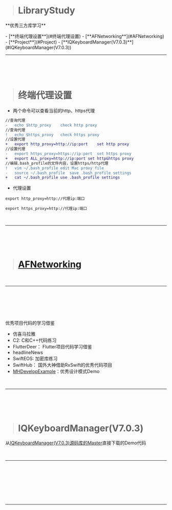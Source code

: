 > <h1 id=''>LibraryStudy</h1>
<p>**优秀三方库学习**</p>
- [**终端代理设置**](#终端代理设置)
- [**AFNetworking**](#AFNetworking)
- [**Project**](#Project)
- [**IQKeyboardManager(V7.0.3)**](#IQKeyboardManager(V7.0.3))

<br/>

***
<br/><br/><br/>

> <h1 id='终端代理设置'>终端代理设置</h1>
	 

-	两个命令可以查看当前的http、https代理

```diff
//查询代理
-	echo $http_proxy	check http proxy
//查询代理
!	echo $https_proxy	check https proxy
//设置代理
+	export http_proxy=http://ip:port	set http proxy
//设置代理
-	export https_proxy=https://ip:port	set https proxy
+	export ALL_proxy=http://ip:port	set http&https proxy
//编辑.bash_profile的文件内容，设置https/http代理
!	vim ~/.bash_profile	edit Mac proxy file
-	source ~/.bash_profile	save .bash_profile settings
+	cat ~/.bash_profile	use .bash_profile settings
```

-	代理设置

```
export http_proxy=http://代理ip:端口

export https_proxy=http://代理ip:端口
```



<br/>

***
<br/><br/><br/>

># <h1 id='AFNetworking'>[AFNetworking](https://juejin.cn/post/6844903825581555726)</h1>




<br/>

***
<br/><br/><br/>

> <h1 id='Project'></h1>
优秀项目代码的学习借鉴

- 仿喜马拉雅
- C2: C和C++代码练习
- FlutterDeer： Flutter项目代码学习借鉴
- headlineNews
- SwiftEOS: 加密库练习
- SwiftHub： 国外大神借助RxSwift的优秀代码项目
- [MHDevelopExample](https://www.jianshu.com/p/db8400e1d40e)：优秀设计模式Demo



<br/>

***
<br/><br/><br/>

> <h1 id='IQKeyboardManager(V7.0.3)'>IQKeyboardManager(V7.0.3)</h1>

从[IQKeyboardManager(V7.0.3)源码库的Master](https://github.com/hackiftekhar/IQKeyboardManager.git)直接下载的Demo代码


<br/>

***
<br/><br/><br/>

> <h1 id=''></h1>



<br/>

***
<br/><br/><br/>

> <h1 id=''></h1>









